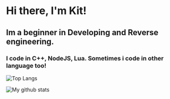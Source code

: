 # Hi there, I'm Kit!
## Im a beginner in Developing and Reverse engineering.
### I code in C++, NodeJS, Lua. Sometimes i code in other language too!

![Top Langs](https://kitcraftgrs-4vpi0x581.vercel.app/api/top-langs/?username=Kitcraft&theme=tokyonight)

![My github stats](https://kitcraftgrs-4vpi0x581.vercel.app/api?username=Kitcraft&show_icons=true&theme=tokyonight)
